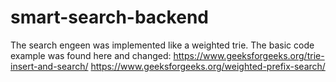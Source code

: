 # smart-search-backend

The search engeen was implemented like a weighted trie.
The basic code example was found here and changed:
https://www.geeksforgeeks.org/trie-insert-and-search/
https://www.geeksforgeeks.org/weighted-prefix-search/
